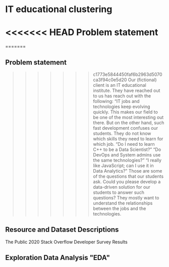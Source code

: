 # IT educational clustering

<<<<<<< HEAD
Problem statement
==============================
=======

## Problem statement

>>>>>>> c1773e5844450faf6b2963d5070ca3f94c0e5d20
Our (fictional) client is an IT educational institute. They have reached out to us has reach out with the following: “IT jobs and technologies keep evolving quickly. This makes our field to be one of the most interesting out there. But on the other hand, such fast development confuses our students. They do not know which skills they need to learn for which job. “Do I need to learn C++ to be a Data Scientist?” “Do DevOps and System admins use the same technologies?” “I really like JavaScript; can I use it in Data Analytics?” Those are some of the questions that our students ask. Could you please develop a data-driven solution for our students to answer such questions? They mostly want to understand the relationships between the jobs and the technologies.

## Resource and Dataset Descriptions
The Public 2020 Stack Overflow Developer Survey Results 

## Exploration Data Analysis "EDA" 
